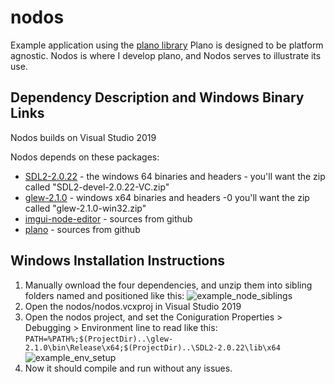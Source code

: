 # nodos
Example application using the [plano library](https://github.com/crolando/plano)
Plano is designed to be platform agnostic. Nodos is where I develop plano, and Nodos serves to illustrate its use.

## Dependency Description and Windows Binary Links
Nodos builds on Visual Studio 2019

Nodos depends on these packages: 
- [SDL2-2.0.22](https://github.com/libsdl-org/SDL/releases/download/release-2.0.22/SDL2-devel-2.0.22-VC.zip) - the windows 64 binaries and headers - you'll want the zip called "SDL2-devel-2.0.22-VC.zip"
- [glew-2.1.0](https://sourceforge.net/projects/glew/files/glew/2.1.0/glew-2.1.0-win32.zip/download) - windows x64 binaries and headers -0 you'll want the zip called "glew-2.1.0-win32.zip"
- [imgui-node-editor](https://github.com/thedmd/imgui-node-editor) - sources from github
- [plano](https://github.com/crolando/plano) - sources from github

## Windows Installation Instructions
1. Manually ownload the four dependencies, and unzip them into sibling folders named and positioned like this:
![example_node_siblings](https://user-images.githubusercontent.com/1946494/201411014-c34ffe25-7da4-421c-9b61-fd9ed1ba3216.jpg)
2. Open the nodos/nodos.vcxproj in Visual Studio 2019
3. Open the nodos project, and set the Coniguration Properties > Debugging > Environment line to read like this:
   `PATH=%PATH%;$(ProjectDir)..\glew-2.1.0\bin\Release\x64;$(ProjectDir)..\SDL2-2.0.22\lib\x64`
![example_env_setup](https://user-images.githubusercontent.com/1946494/201411944-7d4e9217-e1ae-406a-80ae-b973ae7fb342.jpg)
4. Now it should compile and run without any issues. 

